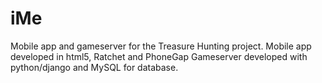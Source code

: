 iMe
===
Mobile app and gameserver for the Treasure Hunting project.
Mobile app developed in html5, Ratchet and PhoneGap
Gameserver developed with python/django and MySQL for database.
